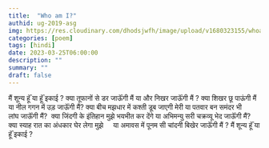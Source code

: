 ```yaml
---
title:  "Who am I?"
authid: ug-2019-asg
img: https://res.cloudinary.com/dhodsjwfh/image/upload/v1680323155/whoami2_tzbbyi.jpg
categories: [poem]
tags: [hindi]
date: 2023-03-25T06:00:00
description: ""
summary: ""
draft: false
---
```


मैं शून्य हूॅं या हूॅं इकाई ?
क्या तूफानों से डर जाऊॅंगी मैं
या और निखर जाऊॅंगी मैं ?
क्या शिखर छू पाऊंगी मैं 
या नील गगन में उड़ जाऊॅंगी मैं?
क्या बीच मझधार में कश्ती डूब जाएगी मेरी या पतवार बन समंदर भी लांघ जाऊॅंगी मैं? 
क्या जिंदगी के इंतिहान मुझे भयभीत कर देंगे या अभिमन्यु सरी चक्रव्यू भेद जाऊॅंगी मैं?
क्या स्याह रात का अंधकार घेर लेगा मुझे    
या अमावस में पूनम सी चांदनी बिखेर जाऊॅंगी मैं ?
मैं शून्य हूॅं या हूॅं इकाई ?